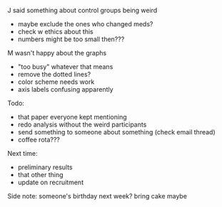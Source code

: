 J said something about control groups being weird
- maybe exclude the ones who changed meds?
- check w ethics about this
- numbers might be too small then???

M wasn't happy about the graphs
- "too busy" whatever that means
- remove the dotted lines?
- color scheme needs work
- axis labels confusing apparently

Todo:
- that paper everyone kept mentioning
- redo analysis without the weird participants
- send something to someone about something (check email thread)
- coffee rota???

Next time:
- preliminary results
- that other thing
- update on recruitment

Side note: someone's birthday next week? bring cake maybe 